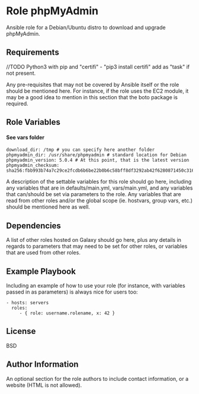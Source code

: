 Role phpMyAdmin
=========

Ansible role for a Debian/Ubuntu distro to download and upgrade phpMyAdmin.

Requirements
------------

//TODO Python3 with pip and "certifi" - "pip3 install certifi" add as "task" if not present.

Any pre-requisites that may not be covered by Ansible itself or the role should be mentioned here. For instance, if the role uses the EC2 module, it may be a good idea to mention in this section that the boto package is required.

Role Variables
--------------

#### See vars folder
```
download_dir: /tmp # you can specify here another folder 
phpmyadmin_dir: /usr/share/phpmyadmin # standard location for Debian
phpmyadmin_version: 5.0.4 # At this point, that is the latest version
phpmyadmin_checksum: sha256:fbb993b74a7c29ce2fcdb6b6be22b0b6c58bff8df3292ab42f6280871450c316 
```

A description of the settable variables for this role should go here, including any variables that are in defaults/main.yml, vars/main.yml, and any variables that can/should be set via parameters to the role. Any variables that are read from other roles and/or the global scope (ie. hostvars, group vars, etc.) should be mentioned here as well.

Dependencies
------------

A list of other roles hosted on Galaxy should go here, plus any details in regards to parameters that may need to be set for other roles, or variables that are used from other roles.

Example Playbook
----------------

Including an example of how to use your role (for instance, with variables passed in as parameters) is always nice for users too:

    - hosts: servers
      roles:
         - { role: username.rolename, x: 42 }

License
-------

BSD

Author Information
------------------

An optional section for the role authors to include contact information, or a website (HTML is not allowed).
